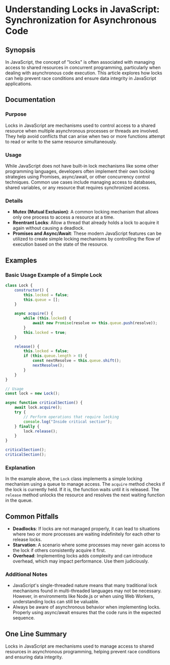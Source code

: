 <!--
Meta Description: # Understanding Locks in JavaScript: Synchronization for Asynchronous Code ## Synopsis In JavaScript, the concept of "locks" is often associated with ...
Meta Keywords: lock, locks, javascript, access, can
-->

# Understanding Locks in JavaScript: Synchronization for Asynchronous Code

## Synopsis
In JavaScript, the concept of "locks" is often associated with managing access to shared resources in concurrent programming, particularly when dealing with asynchronous code execution. This article explores how locks can help prevent race conditions and ensure data integrity in JavaScript applications.

## Documentation
### Purpose
Locks in JavaScript are mechanisms used to control access to a shared resource when multiple asynchronous processes or threads are involved. They help avoid conflicts that can arise when two or more functions attempt to read or write to the same resource simultaneously.

### Usage
While JavaScript does not have built-in lock mechanisms like some other programming languages, developers often implement their own locking strategies using Promises, async/await, or other concurrency control techniques. Common use cases include managing access to databases, shared variables, or any resource that requires synchronized access.

### Details
- **Mutex (Mutual Exclusion)**: A common locking mechanism that allows only one process to access a resource at a time.
- **Reentrant Locks**: Allow a thread that already holds a lock to acquire it again without causing a deadlock.
- **Promises and Async/Await**: These modern JavaScript features can be utilized to create simple locking mechanisms by controlling the flow of execution based on the state of the resource.

## Examples
### Basic Usage Example of a Simple Lock
```javascript
class Lock {
    constructor() {
        this.locked = false;
        this.queue = [];
    }

    async acquire() {
        while (this.locked) {
            await new Promise(resolve => this.queue.push(resolve));
        }
        this.locked = true;
    }

    release() {
        this.locked = false;
        if (this.queue.length > 0) {
            const nextResolve = this.queue.shift();
            nextResolve();
        }
    }
}

// Usage
const lock = new Lock();

async function criticalSection() {
    await lock.acquire();
    try {
        // Perform operations that require locking
        console.log("Inside critical section");
    } finally {
        lock.release();
    }
}

criticalSection();
criticalSection();
```

### Explanation
In the example above, the `Lock` class implements a simple locking mechanism using a queue to manage access. The `acquire` method checks if the lock is currently held. If it is, the function waits until it is released. The `release` method unlocks the resource and resolves the next waiting function in the queue.

## Common Pitfalls
- **Deadlocks**: If locks are not managed properly, it can lead to situations where two or more processes are waiting indefinitely for each other to release locks.
- **Starvation**: A scenario where some processes may never gain access to the lock if others consistently acquire it first.
- **Overhead**: Implementing locks adds complexity and can introduce overhead, which may impact performance. Use them judiciously.

### Additional Notes
- JavaScript's single-threaded nature means that many traditional lock mechanisms found in multi-threaded languages may not be necessary. However, in environments like Node.js or when using Web Workers, understanding locks can still be valuable.
- Always be aware of asynchronous behavior when implementing locks. Properly using async/await ensures that the code runs in the expected sequence.

## One Line Summary
Locks in JavaScript are mechanisms used to manage access to shared resources in asynchronous programming, helping prevent race conditions and ensuring data integrity.